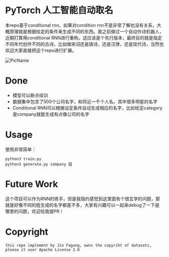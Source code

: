 # PyTorch 人工智能自动取名

本repo基于conditional rnn，如果对condition rnn不是非常了解也没有关系，大概原理就是根据给定的条件来生成不同的东西。我之前做过一个自动作诗机器人，近期打算用conditional RNN进行重构，这应该是个先行版本，最终目的就是指定不同年代创作不同的古诗，比如做宋词还是唐诗，还是汉律，还是现代诗，当然也欢迎大家直接把这个repo进行扩展。

![PicName](http://ofwzcunzi.bkt.clouddn.com/mYeMFWBlXniMCmbN.png)

# Done

* 模型可以断点续训
* 数据集中包含了500个公司名字，和将近一千个人名，其中很多明星的名字
* Conditional RNN可以根据设定条件自动生成相应的名字，比如给定category是company就能生成有点像公司的名字


# Usage

使用非常简单：

```
python3 train.py
python3 generate.py company 国
```

# Future Work

这个项目可以作为RNN的练手，但是我隐约感觉到这里面有个很玄学的问题，那就是好像不同的姓生成的名字都差不多，大家有兴趣可以一起来debug了一下是哪里的问题，欢迎给我提PR！

# Copyright

```
this repo implement by Jin Fagang, owns the copyriht of datasets, please it user Apache License 2.0
```
